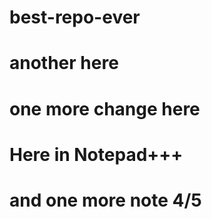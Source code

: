 # best-repo-ever
# another here
# one more change here
# Here in Notepad+++
# and one more note 4/5
